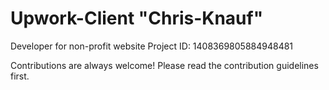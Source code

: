 # Upwork-Client "Chris-Knauf"
Developer for non-profit website
Project ID: 1408369805884948481


Contributions are always welcome! Please read the contribution guidelines first.
